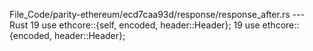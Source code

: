 File_Code/parity-ethereum/ecd7caa93d/response/response_after.rs --- Rust
19 use ethcore::{self, encoded, header::Header};                                                                                                             19 use ethcore::{encoded, header::Header};

